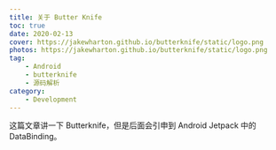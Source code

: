 ```yaml
---
title: 关于 Butter Knife
toc: true
date: 2020-02-13
cover: https://jakewharton.github.io/butterknife/static/logo.png
photos: https://jakewharton.github.io/butterknife/static/logo.png
tag: 
    - Android
    - butterknife
    - 源码解析
category: 
    - Development
---
```


这篇文章讲一下 Butterknife，但是后面会引申到 Android Jetpack 中的 DataBinding。
